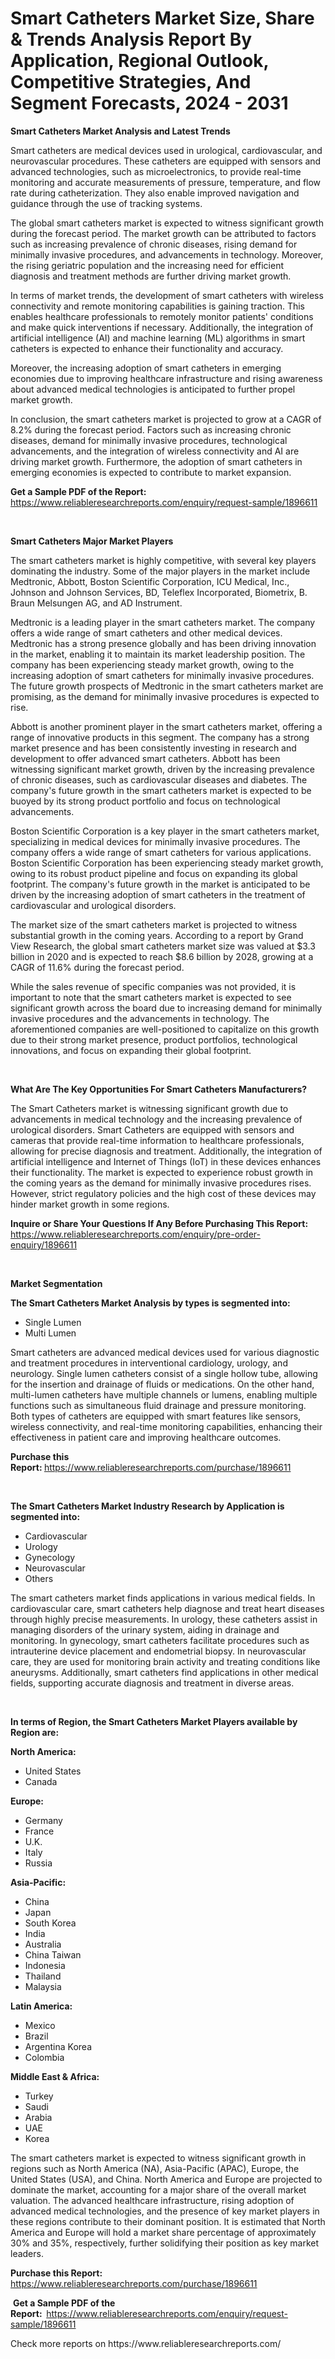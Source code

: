 <p><h1>Smart Catheters Market Size, Share & Trends Analysis Report By Application, Regional Outlook, Competitive Strategies, And Segment Forecasts, 2024 - 2031</h1></p><p><strong>Smart Catheters Market Analysis and Latest Trends</strong></p>
<p><p>Smart catheters are medical devices used in urological, cardiovascular, and neurovascular procedures. These catheters are equipped with sensors and advanced technologies, such as microelectronics, to provide real-time monitoring and accurate measurements of pressure, temperature, and flow rate during catheterization. They also enable improved navigation and guidance through the use of tracking systems.</p><p>The global smart catheters market is expected to witness significant growth during the forecast period. The market growth can be attributed to factors such as increasing prevalence of chronic diseases, rising demand for minimally invasive procedures, and advancements in technology. Moreover, the rising geriatric population and the increasing need for efficient diagnosis and treatment methods are further driving market growth.</p><p>In terms of market trends, the development of smart catheters with wireless connectivity and remote monitoring capabilities is gaining traction. This enables healthcare professionals to remotely monitor patients' conditions and make quick interventions if necessary. Additionally, the integration of artificial intelligence (AI) and machine learning (ML) algorithms in smart catheters is expected to enhance their functionality and accuracy.</p><p>Moreover, the increasing adoption of smart catheters in emerging economies due to improving healthcare infrastructure and rising awareness about advanced medical technologies is anticipated to further propel market growth.</p><p>In conclusion, the smart catheters market is projected to grow at a CAGR of 8.2% during the forecast period. Factors such as increasing chronic diseases, demand for minimally invasive procedures, technological advancements, and the integration of wireless connectivity and AI are driving market growth. Furthermore, the adoption of smart catheters in emerging economies is expected to contribute to market expansion.</p></p>
<p><strong>Get a Sample PDF of the Report:&nbsp;</strong> <a href="https://www.reliableresearchreports.com/enquiry/request-sample/1896611">https://www.reliableresearchreports.com/enquiry/request-sample/1896611</a></p>
<p>&nbsp;</p>
<p><strong>Smart Catheters Major Market Players</strong></p>
<p><p>The smart catheters market is highly competitive, with several key players dominating the industry. Some of the major players in the market include Medtronic, Abbott, Boston Scientific Corporation, ICU Medical, Inc., Johnson and Johnson Services, BD, Teleflex Incorporated, Biometrix, B. Braun Melsungen AG, and AD Instrument.</p><p>Medtronic is a leading player in the smart catheters market. The company offers a wide range of smart catheters and other medical devices. Medtronic has a strong presence globally and has been driving innovation in the market, enabling it to maintain its market leadership position. The company has been experiencing steady market growth, owing to the increasing adoption of smart catheters for minimally invasive procedures. The future growth prospects of Medtronic in the smart catheters market are promising, as the demand for minimally invasive procedures is expected to rise.</p><p>Abbott is another prominent player in the smart catheters market, offering a range of innovative products in this segment. The company has a strong market presence and has been consistently investing in research and development to offer advanced smart catheters. Abbott has been witnessing significant market growth, driven by the increasing prevalence of chronic diseases, such as cardiovascular diseases and diabetes. The company's future growth in the smart catheters market is expected to be buoyed by its strong product portfolio and focus on technological advancements.</p><p>Boston Scientific Corporation is a key player in the smart catheters market, specializing in medical devices for minimally invasive procedures. The company offers a wide range of smart catheters for various applications. Boston Scientific Corporation has been experiencing steady market growth, owing to its robust product pipeline and focus on expanding its global footprint. The company's future growth in the market is anticipated to be driven by the increasing adoption of smart catheters in the treatment of cardiovascular and urological disorders.</p><p>The market size of the smart catheters market is projected to witness substantial growth in the coming years. According to a report by Grand View Research, the global smart catheters market size was valued at $3.3 billion in 2020 and is expected to reach $8.6 billion by 2028, growing at a CAGR of 11.6% during the forecast period.</p><p>While the sales revenue of specific companies was not provided, it is important to note that the smart catheters market is expected to see significant growth across the board due to increasing demand for minimally invasive procedures and the advancements in technology. The aforementioned companies are well-positioned to capitalize on this growth due to their strong market presence, product portfolios, technological innovations, and focus on expanding their global footprint.</p></p>
<p>&nbsp;</p>
<p><strong>What Are The Key Opportunities For Smart Catheters Manufacturers?</strong></p>
<p><p>The Smart Catheters market is witnessing significant growth due to advancements in medical technology and the increasing prevalence of urological disorders. Smart Catheters are equipped with sensors and cameras that provide real-time information to healthcare professionals, allowing for precise diagnosis and treatment. Additionally, the integration of artificial intelligence and Internet of Things (IoT) in these devices enhances their functionality. The market is expected to experience robust growth in the coming years as the demand for minimally invasive procedures rises. However, strict regulatory policies and the high cost of these devices may hinder market growth in some regions.</p></p>
<p><strong>Inquire or Share Your Questions If Any Before Purchasing This Report:</strong> <a href="https://www.reliableresearchreports.com/enquiry/pre-order-enquiry/1896611">https://www.reliableresearchreports.com/enquiry/pre-order-enquiry/1896611</a></p>
<p>&nbsp;</p>
<p><strong>Market Segmentation</strong></p>
<p><strong>The Smart Catheters Market Analysis by types is segmented into:</strong></p>
<p><ul><li>Single Lumen</li><li>Multi Lumen</li></ul></p>
<p><p>Smart catheters are advanced medical devices used for various diagnostic and treatment procedures in interventional cardiology, urology, and neurology. Single lumen catheters consist of a single hollow tube, allowing for the insertion and drainage of fluids or medications. On the other hand, multi-lumen catheters have multiple channels or lumens, enabling multiple functions such as simultaneous fluid drainage and pressure monitoring. Both types of catheters are equipped with smart features like sensors, wireless connectivity, and real-time monitoring capabilities, enhancing their effectiveness in patient care and improving healthcare outcomes.</p></p>
<p><strong>Purchase this Report:&nbsp;</strong><a href="https://www.reliableresearchreports.com/purchase/1896611">https://www.reliableresearchreports.com/purchase/1896611</a></p>
<p>&nbsp;</p>
<p><strong>The Smart Catheters Market Industry Research by Application is segmented into:</strong></p>
<p><ul><li>Cardiovascular</li><li>Urology</li><li>Gynecology</li><li>Neurovascular</li><li>Others</li></ul></p>
<p><p>The smart catheters market finds applications in various medical fields. In cardiovascular care, smart catheters help diagnose and treat heart diseases through highly precise measurements. In urology, these catheters assist in managing disorders of the urinary system, aiding in drainage and monitoring. In gynecology, smart catheters facilitate procedures such as intrauterine device placement and endometrial biopsy. In neurovascular care, they are used for monitoring brain activity and treating conditions like aneurysms. Additionally, smart catheters find applications in other medical fields, supporting accurate diagnosis and treatment in diverse areas.</p></p>
<p>&nbsp;</p>
<p><strong>In terms of Region, the Smart Catheters Market Players available by Region are:</strong></p>
<p>
    <p> <strong> North America: </strong>
        <ul>
            <li>United States</li>
            <li>Canada</li>
        </ul>
        </p> 
    <p> <strong> Europe: </strong>
        <ul>
            <li>Germany</li>
            <li>France</li>
            <li>U.K.</li>
            <li>Italy</li>
            <li>Russia</li>
        </ul>
        </p> 
    <p> <strong> Asia-Pacific: </strong>
        <ul>
            <li>China</li>
            <li>Japan</li>
            <li>South Korea</li>
            <li>India</li>
            <li>Australia</li>
            <li>China Taiwan</li>
            <li>Indonesia</li>
            <li>Thailand</li>
            <li>Malaysia</li>
        </ul>
        </p> 
    <p> <strong> Latin America: </strong>
        <ul>
            <li>Mexico</li>
            <li>Brazil</li>
            <li>Argentina Korea</li>
            <li>Colombia</li>
        </ul>
        </p> 
    <p> <strong> Middle East & Africa: </strong>
        <ul>
            <li>Turkey</li>
            <li>Saudi</li>
            <li>Arabia</li>
            <li>UAE</li>
            <li>Korea</li>
        </ul>
    </p>
    </p>
<p><p>The smart catheters market is expected to witness significant growth in regions such as North America (NA), Asia-Pacific (APAC), Europe, the United States (USA), and China. North America and Europe are projected to dominate the market, accounting for a major share of the overall market valuation. The advanced healthcare infrastructure, rising adoption of advanced medical technologies, and the presence of key market players in these regions contribute to their dominant position. It is estimated that North America and Europe will hold a market share percentage of approximately 30% and 35%, respectively, further solidifying their position as key market leaders.</p></p>
<p><strong>Purchase this Report: </strong><a href="https://www.reliableresearchreports.com/purchase/1896611">https://www.reliableresearchreports.com/purchase/1896611</a></p>
<p>&nbsp;<strong>Get a Sample PDF of the Report:&nbsp;&nbsp;</strong><a href="https://www.reliableresearchreports.com/enquiry/request-sample/1896611">https://www.reliableresearchreports.com/enquiry/request-sample/1896611</a></p>
<p><strong></strong></p>
<p>Check more reports on https://www.reliableresearchreports.com/</p>